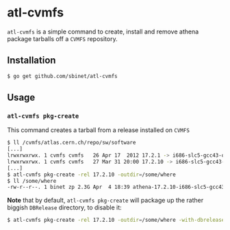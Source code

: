 atl-cvmfs
=========

``atl-cvmfs`` is a simple command to create, install and remove athena package tarballs off a ``CVMFS`` repository.

## Installation

```sh
$ go get github.com/sbinet/atl-cvmfs
```

## Usage

### ``atl-cvmfs pkg-create``
This command creates a tarball from a release installed on ``CVMFS``

```sh
$ ll /cvmfs/atlas.cern.ch/repo/sw/software
[...]
lrwxrwxrwx. 1 cvmfs cvmfs   26 Apr 17  2012 17.2.1 -> i686-slc5-gcc43-opt/17.2.1/
lrwxrwxrwx. 1 cvmfs cvmfs   27 Mar 31 20:00 17.2.10 -> i686-slc5-gcc43-opt/17.2.10/
[...]
$ atl-cvmfs pkg-create -rel 17.2.10 -outdir=/some/where
$ ll /some/where
-rw-r--r--. 1 binet zp 2.3G Apr  4 18:39 athena-17.2.10-i686-slc5-gcc43-opt.tar.gz
```

**Note** that by default, ``atl-cvmfs pkg-create`` will package up the
rather biggish ``DBRelease`` directory, to disable it:

```sh
$ atl-cvmfs pkg-create -rel 17.2.10 -outdir=/some/where -with-dbrelease=0
```

